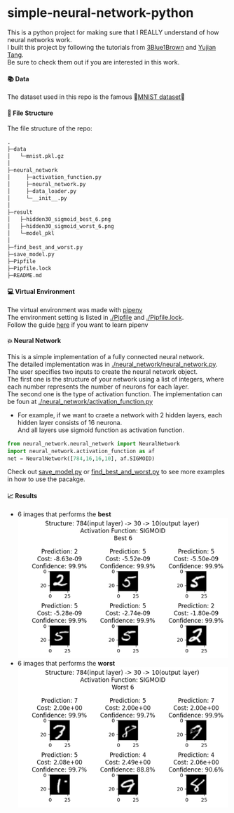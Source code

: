 # simple-neural-network-python
This is a python project for making sure that I REALLY understand of how neural networks work.<br>
I built this project by following the tutorials from [3Blue1Brown](https://www.3blue1brown.com/topics/neural-networks) and [Yujian Tang](https://pythonalgos.com/create-a-neural-network-from-scratch-in-python-3/).<br> Be sure to check them out if you are interested in this work.<br>
#### :books: **Data**<br>
The dataset used in this repo is the famous :tada:[MNIST dataset](http://yann.lecun.com/exdb/mnist/):tada:<br>
#### :open_file_folder: **File Structure**<br>
The file structure of the repo:
```
.
├─data
│   └─mnist.pkl.gz
│
├─neural_network
│     ├─activation_function.py
│     ├─neural_network.py
│     ├─data_loader.py
│     └─__init__.py
│ 
├─result
│   ├─hidden30_sigmoid_best_6.png
│   ├─hidden30_sigmoid_worst_6.png
│   └─model_pkl
│ 
├─find_best_and_worst.py
├─save_model.py
├─Pipfile
├─Pipfile.lock
├─README.md
```
#### :computer: **Virtual Environment**<br>
The virtual environment was made with [pipenv](https://pipenv.pypa.io/en/latest/)<br>
The environment setting is listed in [./Pipfile](https://github.com/mike1393/simple-neural-network-python/blob/main/Pipfile) and [./Pipfile.lock](https://github.com/mike1393/simple-neural-network-python/blob/main/Pipfile.lock).<br>
Follow the guide [here](https://docs.python-guide.org/dev/virtualenvs/) if you want to learn pipenv<br>
#### :boom: **Neural Network**<br>
This is a simple implementation of a fully connected neural network.<br>
The detailed implementation was in [./neural_network/neural_network.py](https://github.com/mike1393/simple-neural-network-python/blob/main/neural_network/neural_network.py).<br>
The user specifies two inputs to create the neural network object.<br>
The first one is the structure of your network using a list of integers, where each number represents the number of neurons for each layer.<br>
The second one is the type of activation function. The implementation can be foun at [./neural_network/activation_function.py](https://github.com/mike1393/simple-neural-network-python/blob/main/neural_network/activation_function.py)<br>
  * For example, if we want to craete a network with 2 hidden layers, each hidden layer consists of 16 neurona.<br>
And all layers use sigmoid function as activation function.<br>
  ```python
  from neural_network.neural_network import NeuralNetwork
  import neural_network.activation_function as af
  net = NeuralNetwork([784,16,16,10], af.SIGMOID)
  ```
Check out [save_model.py](https://github.com/mike1393/simple-neural-network-python/blob/main/save_model.py) or [find_best_and_worst.py](https://github.com/mike1393/simple-neural-network-python/blob/main/find_best_and_worst.py) to see more examples in how to use the pacakge.<br>
#### :chart_with_upwards_trend: **Results**
  * 6 images that performs the **best**<br>
  ![Best 6](https://raw.githubusercontent.com/mike1393/simple-neural-network-python/main/result/hidden30_sigmoid_best_6.png)
  * 6 images that performs the **worst**<br>
  ![Worst 6](https://raw.githubusercontent.com/mike1393/simple-neural-network-python/main/result/hidden30_sigmoid_worst_6.png)
